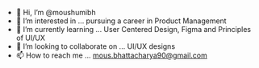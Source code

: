 - 👋 Hi, I’m @moushumibh
- 👀 I’m interested in ... pursuing a career in Product Management
- 🌱 I’m currently learning ... User Centered Design, Figma and Principles of UI/UX
- 💞️ I’m looking to collaborate on ... UI/UX designs
- 📫 How to reach me ... mous.bhattacharya90@gmail.com

<!---
moushumibh/moushumibh is a ✨ special ✨ repository because its `README.md` (this file) appears on your GitHub profile.
You can click the Preview link to take a look at your changes.
--->
